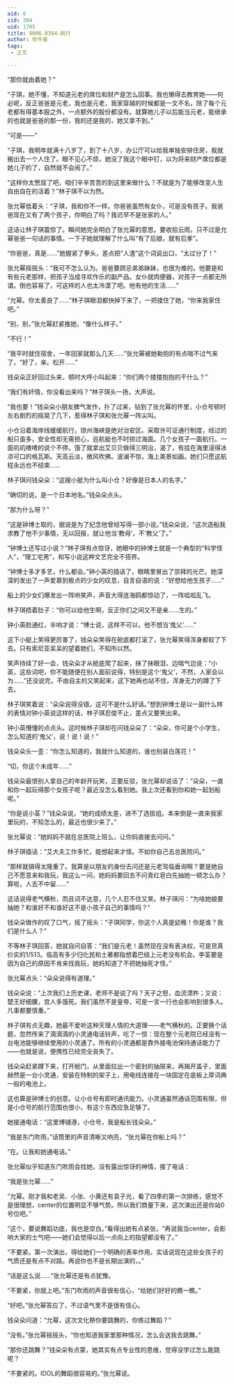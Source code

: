 ```yaml
---
aid: 6
zid: 384
uid: 1705
title: 0006.0384-航行
author: 吹牛者
tags: 
 - 正文

---
```




  “那你就由着她？”

  “子琪，她不懂，不知道元老的席位和财产是怎么回事。我也懒得去教育她——何必呢，反正爸爸是元老，我也是元老，我家穿越的时候都是一文不名，除了每个元老都有得基本股之外，一点额外的股份都没有。就算她儿子以后能当元老，能继承的也就是爸爸的那一份，我的还是我的，她又拿不到。”

  “可是——”

  “子琪，我明年就满十八岁了，到了十八岁，办公厅可以给我单独安排住房，我就搬出去一个人住了。眼不见心不烦，她没了我这个眼中钉，以为将来财产席位都是她儿子的了，自然就不会闹了。”

  “这样你太憋屈了吧，咱们辛辛苦苦的到这里来做什么？不就是为了能够改变人生自由自在的活着？”林子琪不以为然。

  张允幂低着头：“子琪，我和你不一样。你爸爸虽然有女仆，可是没有孩子。我爸爸现在又有了两个孩子，你明白了吗？我迟早不是张家的人。”

  这话让林子琪震惊了。瞬间她完全明白了张允幂的意思。要收拾云雨，只不过是允幂爸爸一句话的事情。一下子她就理解了什么叫“有了后娘，就有后爹”。

  “你爸爸，真是……”她握紧了拳头，差点把“人渣”这个词说出口，“太过分了！”

  张允幂摇摇头：“我可不怎么认为。爸爸要顾忌弟弟妹妹，也很为难的。他要是和有些元老那样，把孩子当成寻欢作乐的副产品。女仆就肉便器，对孩子一点都无所谓。倒也容易了，可这样的人也太冷漠了吧。他有他的生活……”

  “允幂。你太善良了……”林子琪眼泪都快掉下来了，一把搂住了她，“你来我家住吧。”

  “别，别，”张允幂赶紧推她，“像什么样子。”

  “不行！”

  “我平时就住宿舍，一年回家就那么几天……”张允幂被她勒抱的有点喘不过气来了，“好了，亲。松开……”

  钱朵朵正好回过头来，顿时大呼小叫起来：“你们两个搂搂抱抱的干什么？”

  “我们有奸情，你没看出来吗？”林子琪头一扬，大声说。

  “我也要！”钱朵朵小朋友脾气发作，扑了过来，钻到了张允幂的怀里，小仓号顿时左右剧烈的摇晃了几下，惹得林子琪和张允幂一阵尖叫。

  小仓沿着海岸线缓缓航行，琼州海峡是绝对治安区。采取许可证通行制度，经过的船只虽多，安全性却无需担心，巡航艇也不时掠过海面。几个女孩子一面航行。一面叽叽喳喳的说个不停。饿了就拿出艾贝贝做得三明治，渴了，有挂在海里浸得冰凉可口的格瓦斯。天高云淡，微风吹拂。波澜不惊，海上美景如画。她们只愿这航程永远也不结束……

  林子琪问钱朵朵：“这艘小艇为什么叫小仓？好像是日本人的名字。”

  “确切的说，是一个日本地名。”钱朵朵点头。

  “那为什么呀？”

  “这是钟博士取的，据说是为了纪念他曾经写得一部小说。”钱朵朵说，“这次造船我求教了他不少事情，无以回报，就让他当‘教母’，不‘教父’了。”

  “钟博士还写过小说？”林子琪有点惊讶，她眼中的钟博士就是一个典型的“科学怪人”，“理工宅男”，和写小说这种文艺完全不搭界。

  “钟博士多才多艺，什么都会。”钟小英的插话了，眼睛里冒出了崇拜的光芒。她深深的发出了一声爱慕到极点的少女的叹息，自言自语的说：“好想给他生孩子……”

  船上的少女们爆发出一阵哄笑声，声音大得连海鸥都惊动了，一阵呱呱乱飞。

  林子琪捂着肚子：“你可以给他生啊，反正你们之间又不是亲……生的。”

  钟小英脸通红，半响才说：“博士说，这样不可以，他不想当‘鬼父’……”

  这下小艇上笑得更厉害了，钱朵朵笑得在舱底都打滚了，张允幂笑得浑身都软了下去。只有索尼亚呆呆的望着她们，不知所以然。

  笑声持续了好一会，钱朵朵才从舱底爬了起来，抹了抹眼泪，边喘气边说：“小英，这些词吧，你不能随便在别人面前说得，特别是这个‘鬼父’，不然，人家会以为……”还没说完，不由自主的又笑起来，这下她再也站不住，浑身无力的蹲了下去。

  林子琪笑着说：“朵朵说得没错，这可不是什么好话。”想到钟博士是以一副什么样的表情对钟小英说这样的话，林子琪忍俊不止，差点又要笑出来。

  钟小英懵懂的点点头。这时候林子琪却在问钱朵朵了：“朵朵，你可是个小学生，怎么知道的‘鬼父’，说！说！说！”

  钱朵朵头一歪：“你怎么知道的，我就什么知道的，谁也别装白莲花！”

  “切，你这个未成年……”

  钱朵朵最恨别人拿自己的年龄开玩笑，正要反驳，张允幂却说话了：“朵朵，一直和你一起玩得那个女孩子呢？最近没怎么看到她。我上次还看到你和她一起划船呢。”

  “你是说小荃？”钱朵朵说，“她的成绩太差，进不了选拔组。本来倒是一直来我家里玩的，不知怎么的，最近也很少来了。”

  张允幂说：“她妈妈不就在总医院上班么，让你妈直接去问问。”

  林子琪插话：“艾大夫工作多忙，能想起来才怪。不如你自己去总医院问。”

  “那样就搞得太隆重了。我算是以朋友的身份去问还是元老驾临垂询啊？要是她自己不愿意来和我玩，我这么一问，她妈妈要回去不问青红皂白先抽她一顿怎么办？算啦，人去不中留……”

  这话说得老气横秋，而且词不达意，几个人忍不住又笑。林子琪问：“为啥她娘要抽她？和谁好不和谁好这不是小孩子自己的事情吗？”

  钱朵朵做作的叹了口气，摇了摇头：“子琪同学，你这个人真是幼稚！你是谁？我们是什么人？”

  不等林子琪回答，她就自问自答：“我们是元老！虽然现在没有表决权，可是货真价实的1/513。临高有多少归化民和土著都指想着巴结上元老没有机会。李荃要是因为自己的原因不肯来找我玩，她妈知道了不把她抽死才怪。”

  张允幂点头：“朵朵说得有道理。”

  钱朵朵说：“上次我们上历史课，老师不是说了吗？天子之怒，血流漂杵；又说：楚王好细腰，宫人多饿死。我们虽然不是皇帝，可是一言一行也会影响到很多人。凡事都要慎重。”

  林子琪有点无趣，她最不爱听这种天理人情的大道理——老气横秋的。正要换个话题，忽然传来了滴滴滴的小灵通电话铃声，吃了一惊：现在整个元老院已经没有一台电池能够继续使用的小灵通了。所有的小灵通都是靠外接电池保持通话能力了——也就是说，便携性已经完全丧失了。

  钱朵朵赶紧蹲下来，打开舱门，从里面拉出一个密封的抽屉来，再揭开盖子，里面赫然是一台小灵通，安装在特制的架子上，用电线连接在一块固定在底板上厚词典一般的电池上。

  这也算是钟博士的创意。让小仓号有即时通讯能力。小灵通虽然通话范围有限，但是小仓号的航行范围也很小，有这个东西应急足够了。

  她接通电话：“这里博铺港，小仓号，我是船长钱朵朵。”

  “我是东门吹雨，”话筒里的声音清晰又响亮，“张允幂在你船上吗？”

  “在。让我和她通电话。”

  张允幂似乎知道东门吹雨会找她，没有露出惊讶的神情，接了电话：

  “我是张允幂……”

  “允幂。刚才我和老吴、小张、小黄还有袁子光，看了四季的第一次排练，感觉不是很理想，center的位置明显不够气势。所以我们商量下来，这次演出还是你站0号位吧。”

  “这个，要说舞蹈功底，我也是空白。”看得出她有点紧张，“再说我当center，会影响大家的士气吧——她们会觉得以后一点向上的指望都没有了。”

  “不要紧。第一次演出，得给她们一个明确的表率作用。实话说现在这些女孩子的气质还是有点不对路。再说你也不是长期出演的，。”

  “话是这么说……”张允幂还是有点犹豫。

  “不要紧，你就上吧。”东门吹雨的声音很有信心，“给她们好好的瞧一瞧。”

  “好吧。”张允幂答应了，不过语气里不是很有信心。

  钱朵朵问道：“允幂，这次文化祭你要跳舞的，你练过舞蹈？”

  “没有。”张允幂摇摇头，“你也知道我家里那种情况，怎么会送我去跳舞。”

  “那你还跳舞？”钱朵朵有点蒙，她其实有点专业性的思维，觉得没学过怎么能跳呢？

  “不要紧的。IDOL的舞蹈很容易的。”张允幂说。



